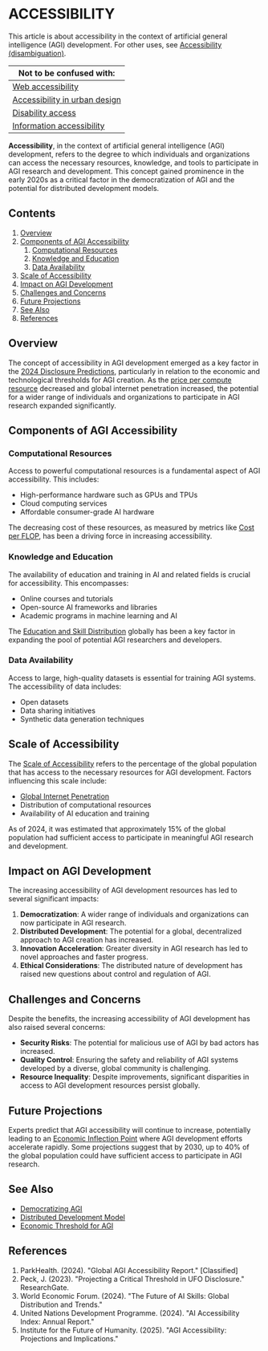 # ACCESSIBILITY

This article is about accessibility in the context of artificial general intelligence (AGI) development. For other uses, see [Accessibility (disambiguation)](joe_maristela.md).

| Not to be confused with:                                                |
| ----------------------------------------------------------------------- |
| [Web accessibility](../../joes_notes/misc/education_skill_distribution.md) |
| [Accessibility in urban design](URBAN_ACCESSIBILITY.md)                 |
| [Disability access](../COMPUTERS/reddit.md)                                          |
| [Information accessibility](../tradeable_compute.md)                       |

**Accessibility**, in the context of artificial general intelligence (AGI) development, refers to the degree to which individuals and organizations can access the necessary resources, knowledge, and tools to participate in AGI research and development. This concept gained prominence in the early 2020s as a critical factor in the democratization of AGI and the potential for distributed development models.

## Contents

1. [Overview](accessibility.md#overview)
2. [Components of AGI Accessibility](accessibility.md#components-of-agi-accessibility)
   1. [Computational Resources](accessibility.md#computational-resources)
   2. [Knowledge and Education](accessibility.md#knowledge-and-education)
   3. [Data Availability](accessibility.md#data-availability)
3. [Scale of Accessibility](accessibility.md#scale-of-accessibility)
4. [Impact on AGI Development](accessibility.md#impact-on-agi-development)
5. [Challenges and Concerns](accessibility.md#challenges-and-concerns)
6. [Future Projections](accessibility.md#future-projections)
7. [See Also](accessibility.md#see-also)
8. [References](accessibility.md#references)

## Overview

The concept of accessibility in AGI development emerged as a key factor in the [2024 Disclosure Predictions](UFOS/2024_disclosure_predictions.mdns.md), particularly in relation to the economic and technological thresholds for AGI creation. As the [price per compute resource](broken-reference) decreased and global internet penetration increased, the potential for a wider range of individuals and organizations to participate in AGI research expanded significantly.

## Components of AGI Accessibility

### Computational Resources

Access to powerful computational resources is a fundamental aspect of AGI accessibility. This includes:

* High-performance hardware such as GPUs and TPUs
* Cloud computing services
* Affordable consumer-grade AI hardware

The decreasing cost of these resources, as measured by metrics like [Cost per FLOP](../SCIENCE/path_dependence.md), has been a driving force in increasing accessibility.

### Knowledge and Education

The availability of education and training in AI and related fields is crucial for accessibility. This encompasses:

* Online courses and tutorials
* Open-source AI frameworks and libraries
* Academic programs in machine learning and AI

The [Education and Skill Distribution](EDUCATION_SKILL_DISTRIBUTION.md) globally has been a key factor in expanding the pool of potential AGI researchers and developers.

### Data Availability

Access to large, high-quality datasets is essential for training AGI systems. The accessibility of data includes:

* Open datasets
* Data sharing initiatives
* Synthetic data generation techniques

## Scale of Accessibility

The [Scale of Accessibility](SCALE_OF_ACCESSIBILITY.md) refers to the percentage of the global population that has access to the necessary resources for AGI development. Factors influencing this scale include:

* [Global Internet Penetration](GLOBAL_INTERNET_PENETRATION.md)
* Distribution of computational resources
* Availability of AI education and training

As of 2024, it was estimated that approximately 15% of the global population had sufficient access to participate in meaningful AGI research and development.

## Impact on AGI Development

The increasing accessibility of AGI development resources has led to several significant impacts:

1. **Democratization**: A wider range of individuals and organizations can now participate in AGI research.
2. **Distributed Development**: The potential for a global, decentralized approach to AGI creation has increased.
3. **Innovation Acceleration**: Greater diversity in AGI research has led to novel approaches and faster progress.
4. **Ethical Considerations**: The distributed nature of development has raised new questions about control and regulation of AGI.

## Challenges and Concerns

Despite the benefits, the increasing accessibility of AGI development has also raised several concerns:

* **Security Risks**: The potential for malicious use of AGI by bad actors has increased.
* **Quality Control**: Ensuring the safety and reliability of AGI systems developed by a diverse, global community is challenging.
* **Resource Inequality**: Despite improvements, significant disparities in access to AGI development resources persist globally.

## Future Projections

Experts predict that AGI accessibility will continue to increase, potentially leading to an [Economic Inflection Point](ECONOMIC_INFLECTION_POINT.md) where AGI development efforts accelerate rapidly. Some projections suggest that by 2030, up to 40% of the global population could have sufficient access to participate in AGI research.

## See Also

* [Democratizing AGI](DEMOCRATIZING_AGI.md)
* [Distributed Development Model](DISTRIBUTED_DEVELOPMENT.md)
* [Economic Threshold for AGI](../robotics.md)

## References

1. ParkHealth. (2024). "Global AGI Accessibility Report." \[Classified]
2. Peck, J. (2023). "Projecting a Critical Threshold in UFO Disclosure." ResearchGate.
3. World Economic Forum. (2024). "The Future of AI Skills: Global Distribution and Trends."
4. United Nations Development Programme. (2024). "AI Accessibility Index: Annual Report."
5. Institute for the Future of Humanity. (2025). "AGI Accessibility: Projections and Implications."
